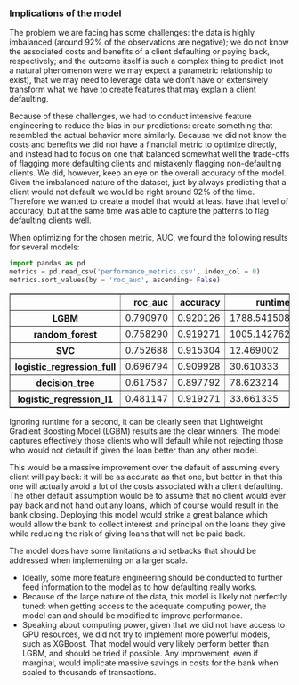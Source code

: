 ### Implications of the model

The problem we are facing has some challenges: the data is highly imbalanced (around 92% of the observations are negative); we do not know the associated costs and benefits of a client defaulting or paying back, respectively; and the outcome itself is such a complex thing to predict (not a natural phenomenon were we may expect a parametric relationship to exist), that we may need to leverage data we don't have or extensively transform what we have to create features that may explain a client defaulting.

Because of these challenges, we had to conduct intensive feature engineering to reduce the bias in our predictions: create something that resembled the actual behavior more similarly. Because we did not know the costs and benefits we did not have a financial metric to optimize directly, and instead had to focus on one that balanced somewhat well the trade-offs of flagging more defaulting clients and mistakenly flagging non-defaulting clients. We did, however, keep an eye on the overall accuracy of the model. Given the imbalanced nature of the dataset, just by always predicting that a client would not default we would be right around 92% of the time. Therefore we wanted to create a model that would at least have that level of accuracy, but at the same time was able to capture the patterns to flag defaulting clients well.

When optimizing for the chosen metric, AUC, we found the following results for several models:


```python
import pandas as pd
metrics = pd.read_csv('performance_metrics.csv', index_col = 0)
metrics.sort_values(by = 'roc_auc', ascending= False)
```




<div>
<style scoped>
    .dataframe tbody tr th:only-of-type {
        vertical-align: middle;
    }

    .dataframe tbody tr th {
        vertical-align: top;
    }

    .dataframe thead th {
        text-align: right;
    }
</style>
<table border="1" class="dataframe">
  <thead>
    <tr style="text-align: right;">
      <th></th>
      <th>roc_auc</th>
      <th>accuracy</th>
      <th>runtime</th>
    </tr>
  </thead>
  <tbody>
    <tr>
      <th>LGBM</th>
      <td>0.790970</td>
      <td>0.920126</td>
      <td>1788.541508</td>
    </tr>
    <tr>
      <th>random_forest</th>
      <td>0.758290</td>
      <td>0.919271</td>
      <td>1005.142762</td>
    </tr>
    <tr>
      <th>SVC</th>
      <td>0.752688</td>
      <td>0.915304</td>
      <td>12.469002</td>
    </tr>
    <tr>
      <th>logistic_regression_full</th>
      <td>0.696794</td>
      <td>0.909928</td>
      <td>30.610333</td>
    </tr>
    <tr>
      <th>decision_tree</th>
      <td>0.617587</td>
      <td>0.897792</td>
      <td>78.623214</td>
    </tr>
    <tr>
      <th>logistic_regression_l1</th>
      <td>0.481147</td>
      <td>0.919271</td>
      <td>33.661335</td>
    </tr>
  </tbody>
</table>
</div>



Ignoring runtime for a second, it can be clearly seen that Lightweight Gradient Boosting Model (LGBM) results are the clear winners: The model captures effectively those clients who will default while not rejecting those who would not default if given the loan better than any other model.

This would be a massive improvement over the default of assuming every client will pay back: it will be as accurate as that one, but better in that this one will actually avoid a lot of the costs associated with a client defaulting. The other default assumption would be to assume that no client would ever pay back and not hand out any loans, which of course would result in the bank closing. Deploying this model would strike a great balance which would allow the bank to collect interest and principal on the loans they give while reducing the risk of giving loans that will not be paid back.

The model does have some limitations and setbacks that should be addressed when implementing on a larger scale.
- Ideally, some more feature engineering should be conducted to further feed information to the model as to how defaulting really works.
- Because of the large nature of the data, this model is likely not perfectly tuned: when getting access to the adequate computing power, the model can and should be modified to improve performance.
- Speaking about computing power, given that we did not have access to GPU resources, we did not try to implement more powerful models, such as XGBoost. That model would very likely perform better than LGBM, and should be tried if possible. Any improvement, even if marginal, would implicate massive savings in costs for the bank when scaled to thousands of transactions.
